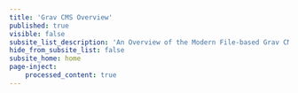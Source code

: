```yaml
---
title: 'Grav CMS Overview'
published: true
visible: false
subsite_list_description: 'An Overview of the Modern File-based Grav CMS'
hide_from_subsite_list: false
subsite_home: home
page-inject:
    processed_content: true
---
```


